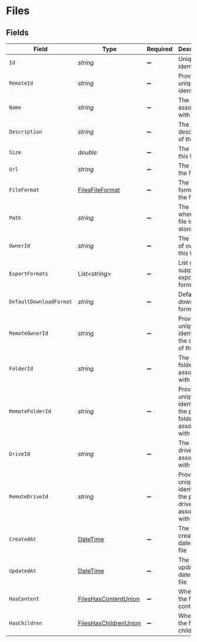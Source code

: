 # Files


## Fields

| Field                                                                                 | Type                                                                                  | Required                                                                              | Description                                                                           | Example                                                                               |
| ------------------------------------------------------------------------------------- | ------------------------------------------------------------------------------------- | ------------------------------------------------------------------------------------- | ------------------------------------------------------------------------------------- | ------------------------------------------------------------------------------------- |
| `Id`                                                                                  | *string*                                                                              | :heavy_minus_sign:                                                                    | Unique identifier                                                                     | 8187e5da-dc77-475e-9949-af0f1fa4e4e3                                                  |
| `RemoteId`                                                                            | *string*                                                                              | :heavy_minus_sign:                                                                    | Provider's unique identifier                                                          | 8187e5da-dc77-475e-9949-af0f1fa4e4e3                                                  |
| `Name`                                                                                | *string*                                                                              | :heavy_minus_sign:                                                                    | The name associated with this file                                                    | Information-Technology                                                                |
| `Description`                                                                         | *string*                                                                              | :heavy_minus_sign:                                                                    | The description of the file                                                           | This is the description associated to the file.                                       |
| `Size`                                                                                | *double*                                                                              | :heavy_minus_sign:                                                                    | The size of this file                                                                 | 1024                                                                                  |
| `Url`                                                                                 | *string*                                                                              | :heavy_minus_sign:                                                                    | The url of the file                                                                   | https://drive.google.com/file/d/nd8932h9d/view                                        |
| `FileFormat`                                                                          | [FilesFileFormat](../../Models/Components/FilesFileFormat.md)                         | :heavy_minus_sign:                                                                    | The file format of the file                                                           |                                                                                       |
| `Path`                                                                                | *string*                                                                              | :heavy_minus_sign:                                                                    | The path where the file is stored                                                     | /path/to/file                                                                         |
| `OwnerId`                                                                             | *string*                                                                              | :heavy_minus_sign:                                                                    | The user ID of owner of this file                                                     | c28xyrc55866bvuv                                                                      |
| `ExportFormats`                                                                       | List<*string*>                                                                        | :heavy_minus_sign:                                                                    | List of supported export formats                                                      | [<br/>"application/pdf"<br/>]                                                         |
| `DefaultDownloadFormat`                                                               | *string*                                                                              | :heavy_minus_sign:                                                                    | Default download format                                                               | application/pdf                                                                       |
| `RemoteOwnerId`                                                                       | *string*                                                                              | :heavy_minus_sign:                                                                    | Provider's unique identifier of the owner of this file                                | e3cb75bf-aa84-466e-a6c1-b8322b257a48                                                  |
| `FolderId`                                                                            | *string*                                                                              | :heavy_minus_sign:                                                                    | The parent folder ID associated with this file                                        | c28xyrc55866bvuv                                                                      |
| `RemoteFolderId`                                                                      | *string*                                                                              | :heavy_minus_sign:                                                                    | Provider's unique identifier of the parent folder associated with this file           | e3cb75bf-aa84-466e-a6c1-b8322b257a48                                                  |
| `DriveId`                                                                             | *string*                                                                              | :heavy_minus_sign:                                                                    | The parent drive ID associated with this file                                         | c28xyrc55866bvuv                                                                      |
| `RemoteDriveId`                                                                       | *string*                                                                              | :heavy_minus_sign:                                                                    | Provider's unique identifier of the parent drive associated with this file            | e3cb75bf-aa84-466e-a6c1-b8322b257a48                                                  |
| `CreatedAt`                                                                           | [DateTime](https://learn.microsoft.com/en-us/dotnet/api/system.datetime?view=net-5.0) | :heavy_minus_sign:                                                                    | The created date of the file                                                          | 2023-02-23T00:00:00.000Z                                                              |
| `UpdatedAt`                                                                           | [DateTime](https://learn.microsoft.com/en-us/dotnet/api/system.datetime?view=net-5.0) | :heavy_minus_sign:                                                                    | The last updated date of the file                                                     | 2024-02-23T00:00:00.000Z                                                              |
| `HasContent`                                                                          | [FilesHasContentUnion](../../Models/Components/FilesHasContentUnion.md)               | :heavy_minus_sign:                                                                    | Whether the file has content                                                          | true                                                                                  |
| `HasChildren`                                                                         | [FilesHasChildrenUnion](../../Models/Components/FilesHasChildrenUnion.md)             | :heavy_minus_sign:                                                                    | Whether the file has children                                                         | true                                                                                  |